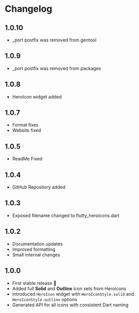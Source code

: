 # Changelog

## 1.0.10
- _port postfix was removed from gentool

## 1.0.9
- _port postfix was removed from packages

## 1.0.8
- HeroIcon widget added

## 1.0.7
- Format fixes
- Website fixed

## 1.0.5
- ReadMe Fixed

## 1.0.4
- GitHub Repository added

## 1.0.3
- Exposed filename changed to flutty_heroicons.dart

## 1.0.2
- Documentation updates
- Improved formatting
- Small internal changes

## 1.0.0
- First stable release 🎉
- Added full **Solid** and **Outline** icon sets from Heroicons
- Introduced `HeroIcon` widget with `HeroIconStyle.solid` and `HeroIconStyle.outline` options
- Generated API for all icons with consistent Dart naming
